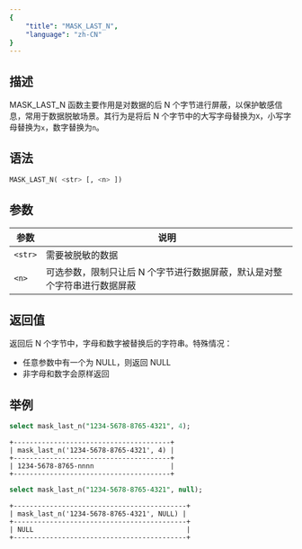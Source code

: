 ```yaml
---
{
    "title": "MASK_LAST_N",
    "language": "zh-CN"
}
---
```


<!-- 
Licensed to the Apache Software Foundation (ASF) under one
or more contributor license agreements.  See the NOTICE file
distributed with this work for additional information
regarding copyright ownership.  The ASF licenses this file
to you under the Apache License, Version 2.0 (the
"License"); you may not use this file except in compliance
with the License.  You may obtain a copy of the License at

  http://www.apache.org/licenses/LICENSE-2.0

Unless required by applicable law or agreed to in writing,
software distributed under the License is distributed on an
"AS IS" BASIS, WITHOUT WARRANTIES OR CONDITIONS OF ANY
KIND, either express or implied.  See the License for the
specific language governing permissions and limitations
under the License.
-->

## 描述

MASK_LAST_N 函数主要作用是对数据的后 N 个字节进行屏蔽，以保护敏感信息，常用于数据脱敏场景。其行为是将后 N 个字节中的大写字母替换为`X`，小写字母替换为`x`，数字替换为`n`。

## 语法

```sql
MASK_LAST_N( <str> [, <n> ])
```

## 参数

| 参数     | 说明                                     |
|--------|----------------------------------------|
| `<str>` | 需要被脱敏的数据                               |
| `<n>`  | 可选参数，限制只让后 N 个字节进行数据屏蔽，默认是对整个字符串进行数据屏蔽 |

## 返回值

返回后 N 个字节中，字母和数字被替换后的字符串。特殊情况：

- 任意参数中有一个为 NULL，则返回 NULL
- 非字母和数字会原样返回

## 举例

```sql
select mask_last_n("1234-5678-8765-4321", 4);
```

```text
+---------------------------------------+
| mask_last_n('1234-5678-8765-4321', 4) |
+---------------------------------------+
| 1234-5678-8765-nnnn                   |
+---------------------------------------+
```

```sql
select mask_last_n("1234-5678-8765-4321", null);
```

```text
+-------------------------------------------+
| mask_last_n('1234-5678-8765-4321', NULL) |
+-------------------------------------------+
| NULL                                      |
+-------------------------------------------+
```

